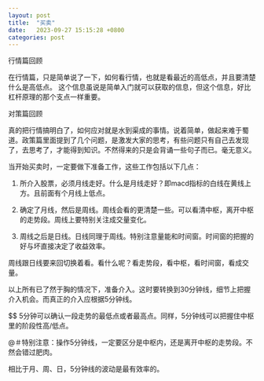 ```yaml
---
layout: post
title:  "买卖"
date:   2023-09-27 15:15:28 +0800
categories: post
---
```


行情篇回顾

在行情篇，只是简单说了一下，如何看行情，也就是看最近的高低点，并且要清楚什么是高低点。 这个信息虽说是简单入门就可以获取的信息，但这个信息，好比杠杆原理的那个支点一样重要。

对策篇回顾

真的把行情搞明白了，如何应对就是水到渠成的事情。说着简单，做起来难于蜀道。政策篇里面提到了几个问题，是激发大家的思考，有些问题只有自己去发现了，去思考了，才能得到知识。不然得来的只是会背诵一些句子而已。毫无意义。

当开始买卖时，一定要做下准备工作，这些工作包括以下几点：

1. 所介入股票，必须月线走好。什么是月线走好？即macd指标的白线在黄线上方。且前面有个月线上低点。

2. 确定了月线，然后是周线。周线会看的更清楚一些。可以看清中枢，离开中枢的走势段。周线上要特别关注成交量变化。

3. 周线之后是日线。日线同理于周线。特别注意量能和时间窗。时间窗的把握的好与坏直接决定了收益效率。

周线跟日线要来回切换着看。看什么呢？看走势段，看中枢，看时间窗，看成交量。

以上所有已了然于胸的情况下，准备介入。这时要转换到30分钟线，细节上把握介入机会。而真正的介入应根据5分钟线。

$$ 5分钟可以确认一段走势的最低点或者最高点。同样，5分钟线可以把握住中枢里的阶段性高/低点。

@＃特别注意：操作5分钟线，一定要区分是中枢内，还是离开中枢的走势段。不然会错过肥肉。

相比于月、周、日，5分钟线的波动是最有效率的。
